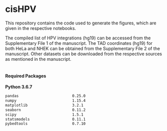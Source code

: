# cisHPV
This repository contains the code used to generate the figures, which are given in the respective notebooks.

The compiled list of HPV integrations (hg19) can be accessed from the Supplementary File 1 of the manuscript.
The TAD coordinates (hg19) for both HeLa and NHEK can be obtained from the Supplementary File 2 of the manuscript. 
Other datasets can be downloaded from the respective sources as mentioned in the manuscript.

#### <br/>Required Packages

<b>Python 3.6.7</b>

```diff
pandas                        0.25.0
numpy                         1.15.4 
matplotlib                    3.2.1
seaborn                       0.11.2
scipy                         1.5.1
statsmodels                   0.11.1
pybedtools                    0.7.10
```




